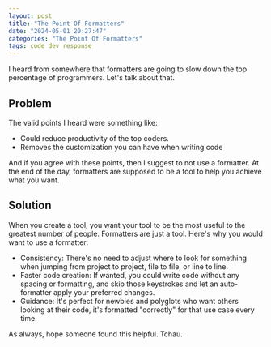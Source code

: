 ```yaml
---
layout: post
title: "The Point Of Formatters"
date: "2024-05-01 20:27:47"
categories: "The Point Of Formatters"
tags: code dev response
---
```

I heard from somewhere that formatters are going to slow down the top
percentage of programmers. Let's talk about that.


## Problem

The valid points I heard were something like:
- Could reduce productivity of the top coders.
- Removes the customization you can have when writing code

And if you agree with these points, then I suggest to not use a formatter. At
the end of the day, formatters are supposed to be a tool to help you achieve
what you want.

## Solution

When you create a tool, you want your tool to be the most useful to the
greatest number of people. Formatters are just a tool. Here's why you would
want to use a formatter:
- Consistency: There's no need to adjust where to look for something when jumping from
project to project, file to file, or line to line.
- Faster code creation: If wanted, you could write code without any spacing or
formatting, and skip those keystrokes and let an auto-formatter apply your
preferred changes.
- Guidance: It's perfect for newbies and polyglots who want others looking at
their code, it's formatted "correctly" for that use case every time.

As always, hope someone found this helpful. Tchau.
